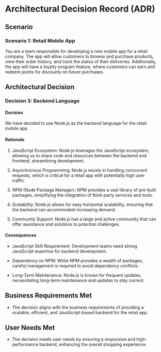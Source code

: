 # Architectural Decision Record (ADR)

## Scenario

### Scenario 1: Retail Mobile App

You are a team responsible for developing a new mobile app for a retail company. The app will allow customers to browse and purchase products, view their order history, and track the status of their deliveries. Additionally, the app will have a loyalty program feature, where customers can earn and redeem points for discounts on future purchases.

## Architectural Decision

### Decision 3: Backend Language

#### Decision

We have decided to use Node.js as the backend language for the retail mobile app.

#### Rationale

1. JavaScript Ecosystem: Node.js leverages the JavaScript ecosystem, allowing us to share code and resources between the backend and frontend, streamlining development.

2. Asynchronous Programming: Node.js excels in handling concurrent requests, which is critical for a retail app with potentially high user traffic.

3. NPM (Node Package Manager): NPM provides a vast library of pre-built packages, simplifying the integration of third-party services and tools.

4. Scalability: Node.js allows for easy horizontal scalability, ensuring that the backend can accommodate increasing demand.

5. Community Support: Node.js has a large and active community that can offer assistance and solutions to potential challenges.

#### Consequences

- JavaScript Skill Requirement: Development teams need strong JavaScript expertise for backend development.

- Dependency on NPM: While NPM provides a wealth of packages, careful management is required to avoid dependency conflicts.

- Long-Term Maintenance: Node.js is known for frequent updates, necessitating long-term maintenance and updates to stay current.

## Business Requirements Met

- The decision aligns with the business requirements of providing a scalable, efficient, and JavaScript-based backend for the retail app.

## User Needs Met

- The decision meets user needs by ensuring a responsive and high-performance backend, enhancing the overall shopping experience.
